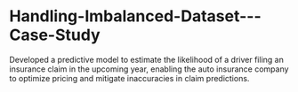 # Handling-Imbalanced-Dataset---Case-Study
Developed a predictive model to estimate the likelihood of a driver filing an insurance claim in the upcoming year, enabling the auto insurance company to optimize pricing and mitigate inaccuracies in claim predictions.
